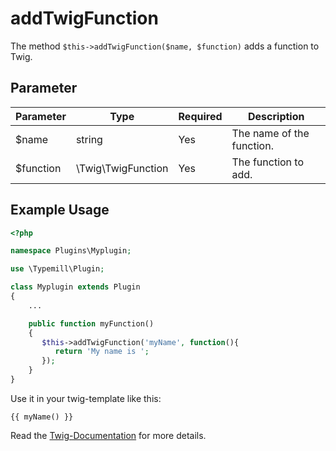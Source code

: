 #  addTwigFunction

The method `$this->addTwigFunction($name, $function)` adds a function to Twig.

## Parameter

| Parameter  | Type                | Required | Description                                                                                 |
|------------|---------------------|----------|---------------------------------------------------------------------------------------------|
| $name      | string              | Yes      | The name of the function.                                                                   |
| $function  | \Twig\TwigFunction  | Yes      | The function to add.                                                                        |

## Example Usage

```php
<?php

namespace Plugins\Myplugin;

use \Typemill\Plugin;

class Myplugin extends Plugin
{
    ...

    public function myFunction()
    {
       $this->addTwigFunction('myName', function(){
          return 'My name is ';
       });
    }
}
```

Use it in your twig-template like this:

````
{{ myName() }}
````

Read the [Twig-Documentation](https://twig.symfony.com/doc/3.x/) for more details.

